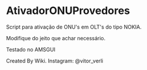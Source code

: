 # AtivadorONUProvedores
Script para ativação de ONU's em OLT's do tipo NOKIA.

Modifique do jeito que achar necessário.

Testado no AMSGUI

Created By Wiki. Instagram: @vitor_verli
